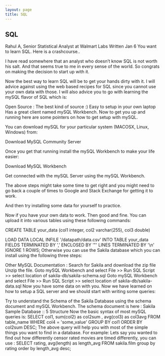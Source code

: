 ```yaml
---
layout: page
title: SQL
---
```

## SQL
Rahul A, Senior Statistical Analyst at Walmart Labs
Written Jan 6
You want to learn SQL. Here is a crashcourse..

I have read somewhere that an analyst who doesn’t know SQL is not worth his salt. And that seems true to me in every sense of the world. So congrats on making the decision to start up with it.

Now the best way to learn SQL will be to get your hands dirty with it. I will advice against using the web based recipes for SQL since you cannot use your own data with those. I will also advice you to go with learning the mySQL flavor of SQL which is:

Open Source : The best kind of source :)
Easy to setup in your own laptop
Has a great client named mySQL Workbench.
Now to get you up and running here are some pointers on how to get setup with mySQL.

You can download mySQL for your particular system (MACOSX, Linux, Windows) from:

Download MySQL Community Server

Once you get that running install the mySQL Workbench to make your life easier:

Download MySQL Workbench

Get connected with the mySQL Server using the mySQL Workbench.

The above steps might take some time to get right and you might need to go back a couple of times to Google and Stack Exchange for getting it to work.

And then try installing some data for yourself to practice.

Now if you have your own data to work. Then good and fine. You can upload it into various tables using these following commands:

CREATE TABLE your_data (col1 integer, col2 varchar(255), col3 double)
 
LOAD DATA LOCAL INFILE '/datapath/data.csv'
INTO TABLE your_data 
FIELDS TERMINATED BY ',' 
ENCLOSED BY '"'
LINES TERMINATED BY '\n'
IGNORE 1 ROWS;
Otherwise you can use the Sakila database which you can install using the following three steps:

Other MySQL Documentation : Search for Sakila and download the zip file
Unzip the file.
Goto mySQL Workbench and select File >> Run SQL Script >> select location of sakila-db/sakila-schema.sql
Goto mySQL Workbench and select File >> Run SQL Script >> select location of sakila-db/sakila-data.sql
Now you have some data on with you. Now we have learned on how to setup a SQL server and we should start with writing some queries:

Try to understand the Schema of the Sakila Database using the schema document and mySQL Workbench. The schema document is here : Sakila Sample Database :: 5 Structure
Now the basic syntax of most mySQL queries is:
SELECT col1, 
sum(col2) as col2sum ,
avg(col3) as col3avg
FROM table_name 
WHERE col4 = 'some_value'
GROUP BY col1 
ORDER BY col2sum DESC;
The above query will help you with most of the simple things you want to find in a database. For example: Lets say you wanted to find out how differently censor rated movies are timed differently, you can use :
SELECT rating, avg(length) as length_avg FROM sakila.film group by rating order by length_avg desc;



